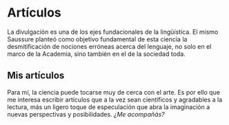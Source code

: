 # Artículos
La divulgación es una de los ejes fundacionales de la lingüística. El mismo Saussure planteó como objetivo fundamental de esta ciencia la desmitificación de nociones erróneas acerca del lenguaje, no solo en el marco de la Academia, sino también en el de la sociedad toda.
## Mis artículos
Para mí, la ciencia puede tocarse muy de cerca con el arte. Es por ello que me interesa escribir artículos que a la vez sean científicos y agradables a la lectura, más un ligero toque de especulación que abra la imaginación a nuevas perspectivas y posibilidades.
*¿Me acompañás?*